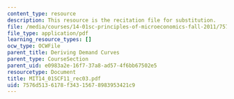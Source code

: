 ```yaml
---
content_type: resource
description: This resource is the recitation file for substitution.
file: /media/courses/14-01sc-principles-of-microeconomics-fall-2011/7576d5136178f34315678983953421c9_MIT14_01SCF11_rec03.pdf
file_type: application/pdf
learning_resource_types: []
ocw_type: OCWFile
parent_title: Deriving Demand Curves
parent_type: CourseSection
parent_uid: e0983a2e-16f7-37a8-ad57-4f6bb67502e5
resourcetype: Document
title: MIT14_01SCF11_rec03.pdf
uid: 7576d513-6178-f343-1567-8983953421c9
---
```


